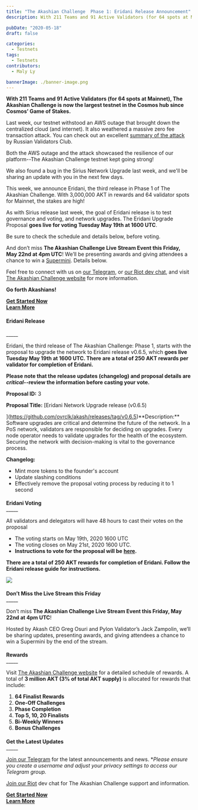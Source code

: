 ```yaml
---
title: "The Akashian Challenge  Phase 1: Eridani Release Announcement"
description: With 211 Teams and 91 Active Validators (for 64 spots at Mainnet), The Akashian Challenge is now the largest testnet in the Cosmos hub since Cosmos’ Game of Stakes.Last week, our testnet withstood an AWS outage that brought down the centralized cloud (and internet). It also weathered a massive zero fee transaction attack.

pubDate: "2020-05-18"
draft: false

categories:
  - Testnets
tags:
  - Testnets
contributors:
  - Maly Ly

bannerImage: ./banner-image.png
---
```


**With 211 Teams and 91 Active Validators (for 64 spots at Mainnet), The Akashian Challenge is now the largest testnet in the Cosmos hub since Cosmos’ Game of Stakes.**

Last week, our testnet withstood an AWS outage that brought down the centralized cloud (and internet). It also weathered a massive zero fee transaction attack. You can check out an excellent [summary of the attack](https://medium.com/@novysf/the-outcome-from-akash-testnet-zero-fee-transaction-attack-5fd4aaa68d97) by Russian Validators Club.

Both the AWS outage and the attack showcased the resilience of our platform--The Akashian Challenge testnet kept going strong!

We also found a bug in the Sirius Network Upgrade last week, and we'll be sharing an update with you in the next few days.

This week, we announce Eridani, the third release in Phase 1 of The Akashian Challenge. With 3,000,000 AKT in rewards and 64 validator spots for Mainnet, the stakes are high!

As with Sirius release last week, the goal of Eridani release is to test governance and voting, and network upgrades. The Eridani Upgrade Proposal **goes live for voting Tuesday May 19th at 1600 UTC**.

  
Be sure to check the schedule and details below, before voting.

And don’t miss **The Akashian Challenge Live Stream Event this Friday, May 22nd at 4pm UTC**! We’ll be presenting awards and giving attendees a chance to win a [Supermini](https://akash.network/supermini/). Details below.

Feel free to connect with us on [our Telegram](https://t.me/AkashNW), or [our Riot dev chat](https://riot.im/app/#/room/#akashnet:matrix.org), and visit [The Akashian Challenge website](https://akash.network/challenge/) for more information.

**Go forth Akashians!**

[**Get Started Now**](https://docs.akash.network/akashian/phase1#eridani-upgrade)  
[**Learn More**](https://akash.network/challenge/)

#### **Eridani Release**

\_\_\_\_\_

Eridani, the third release of The Akashian Challenge: Phase 1, starts with the proposal to upgrade the network to Eridani release v0.6.5, which **goes live Tuesday May 19th at 1600 UTC. There are a total of 250 AKT rewards per validator for completion of Eridani.**

**Please note that the release updates (changelog) and proposal details are** _**critical**_**\--review the information before casting your vote.**

**Proposal ID:** 3

**Proposal Title:** [Eridani Network Upgrade release (v0.6.5)

](https://github.com/ovrclk/akash/releases/tag/v0.6.5)**Description:\*\* Software upgrades are critical and determine the future of the network. In a PoS network, validators are responsible for deciding on upgrades. Every node operator needs to validate upgrades for the health of the ecosystem. Securing the network with decision-making is vital to the governance process.

**Changelog:**

- Mint more tokens to the founder's account
- Update slashing conditions
- Effectively remove the proposal voting process by reducing it to 1 second

####

**Eridani Voting**  
\_\_\_\_\_

All validators and delegators will have 48 hours to cast their votes on the proposal

- The voting starts on May 19th, 2020 1600 UTC
- The voting closes on May 21st, 2020 1600 UTC.
- **Instructions to vote for the proposal will be** [**here**](https://docs.akash.network/akashian/phase1#eridani-upgrade)**.**

**There are a total of 250 AKT rewards for completion of Eridani. Follow the Eridani release guide for instructions.**

![](https://www.datocms-assets.com/45776/1620922422-screen-shot-2020-05-18-at-12-22-35-pm.png)

####

**Don’t Miss the Live Stream this Friday**  
\_\_\_\_\_

Don’t miss **The Akashian Challenge Live Stream Event this Friday, May 22nd at 4pm UTC**!

Hosted by Akash CEO Greg Osuri and Pylon Validator’s Jack Zampolin, we’ll be sharing updates, presenting awards, and giving attendees a chance to win a Supermini by the end of the stream.

####

**Rewards**  
\_\_\_\_\_

Visit [The Akashian Challenge website](https://akash.network/blog/the-akashian-challenge-incentivized-testnet-live/) for a detailed schedule of rewards. A total of **3 million AKT (3% of total AKT supply)** is allocated for rewards that include:

1.  **64 Finalist Rewards**
2.  **One-Off Challenges**
3.  **Phase Completion**
4.  **Top 5, 10, 20 Finalists**
5.  **Bi-Weekly Winners**
6.  **Bonus Challenges**

####

**Get the Latest Updates**  
\_\_\_\_\_

[Join our Telegram](https://t.me/AkashNW) for the latest announcements and news. \*_Please ensure you create a username and adjust your privacy settings to access our Telegram group._

[Join our Riot](https://riot.im/app/#/room/#akashnet:matrix.org) dev chat for The Akashian Challenge support and information.

[**Get Started Now**](https://docs.akash.network/akashian/phase1#eridani-upgrade)  
[**Learn More**](https://akash.network/challenge/)
